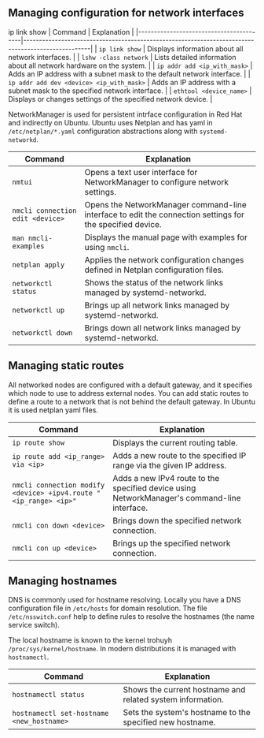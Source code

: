 ## Managing configuration for network interfaces

ip link show
| Command                                 | Explanation                                                                                       |
|-----------------------------------------|---------------------------------------------------------------------------------------------------|
| `ip link show`                          | Displays information about all network interfaces.                                                |
| `lshw -class network`                   | Lists detailed information about all network hardware on the system.                              |
| `ip addr add <ip_with_mask>`            | Adds an IP address with a subnet mask to the default network interface.                           |
| `ip addr add dev <device> <ip_with_mask>` | Adds an IP address with a subnet mask to the specified network interface.                         |
| `ethtool <device_name>`                 | Displays or changes settings of the specified network device.                                     |

NetworkManager is used for persistent intrface configuration in Red Hat and indirectly on Ubuntu. Ubuntu uses Netplan and has yaml in `/etc/netplan/*.yaml` configuration abstractions along with `systemd-networkd`.

| Command                             | Explanation                                                                                       |
|-------------------------------------|---------------------------------------------------------------------------------------------------|
| `nmtui`                             | Opens a text user interface for NetworkManager to configure network settings.                     |
| `nmcli connection edit <device>`    | Opens the NetworkManager command-line interface to edit the connection settings for the specified device. |
| `man nmcli-examples`                | Displays the manual page with examples for using `nmcli`.                                         |
| `netplan apply`                     | Applies the network configuration changes defined in Netplan configuration files.                 |
| `networkctl status`                 | Shows the status of the network links managed by systemd-networkd.                                |
| `networkctl up`                     | Brings up all network links managed by systemd-networkd.                                          |
| `networkctl down`                   | Brings down all network links managed by systemd-networkd.                                        |

## Managing static routes

All networked nodes are configured with a default gateway, and it specifies which node to use to address external nodes. You can add static routes to define a route to a network that is not behind the default gateway. In Ubuntu it is used netplan yaml files.

| Command                                                            | Explanation                                                                                       |
|--------------------------------------------------------------------|---------------------------------------------------------------------------------------------------|
| `ip route show`                                                    | Displays the current routing table.                                                               |
| `ip route add <ip_range> via <ip>`                                 | Adds a new route to the specified IP range via the given IP address.                              |
| `nmcli connection modify <device> +ipv4.route "<ip_range> <ip>"`   | Adds a new IPv4 route to the specified device using NetworkManager's command-line interface.      |
| `nmcli con down <device>`                                          | Brings down the specified network connection.                                                     |
| `nmcli con up <device>`                                            | Brings up the specified network connection.                                                       |

## Managing hostnames

DNS is commonly used for hostname resolving. Locally you have a DNS configuration file in `/etc/hosts` for domain resolution. The file `/etc/nsswitch.conf` help to define rules to resolve the hostnames (the name service switch).

The local hostname is known to the kernel trohuyh `/proc/sys/kernel/hostname`. In modern distributions it is managed with `hostnamectl`.

| Command                                   | Explanation                                                                                       |
|-------------------------------------------|---------------------------------------------------------------------------------------------------|
| `hostnamectl status`                      | Shows the current hostname and related system information.                                        |
| `hostnamectl set-hostname <new_hostname>` | Sets the system's hostname to the specified new hostname.                                         |
